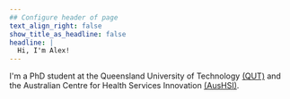 ```yaml
---
## Configure header of page
text_align_right: false
show_title_as_headline: false
headline: |
  Hi, I'm Alex!
---
```


<!-- this is a subheadline -->
I'm a PhD student at the Queensland University of Technology [(QUT)](https://www.qut.edu.au/) and 
the Australian Centre for Health Services Innovation [(AusHSI)](https://www.aushsi.org.au/).